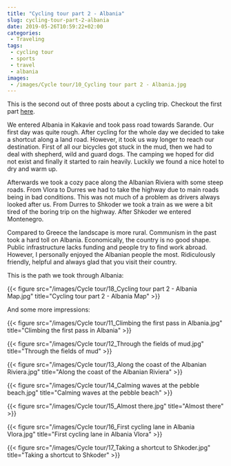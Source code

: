 ```yaml
---
title: "Cycling tour part 2 - Albania"
slug: cycling-tour-part-2-albania
date: 2019-05-26T10:59:22+02:00
categories:
 - Traveling
tags:
 - cycling tour
 - sports
 - travel
 - albania
images:
 - /images/Cycle tour/10_Cycling tour part 2 - Albania.jpg
---
```


This is the second out of three posts about a cycling trip. Checkout the first part [here](/2019/05/23/cycling-tour-part-1-greece).

We entered Albania in Kakavie and took pass road towards Sarande.  Our first day was quite rough. After cycling for the whole day we decided to take a shortcut along a land road. However, it took us way longer to reach our destination. First of all our bicycles got stuck in the mud, then we had to deal with shepherd, wild and guard dogs. The camping we hoped for did not exist and finally it started to rain heavily. Luckily we found a nice hotel to dry and warm up.
<!--more-->

Afterwards we took a cozy pace along the Albanian Riviera with some steep roads. From Vlora to Durres we had to take the highway due to main roads being in bad conditions. This was not much of a problem as drivers always looked after us. From Durres to Shkoder we took a train as we were a bit tired of the boring trip on the highway. After Shkoder we entered Montenegro.

Compared to Greece the landscape is more rural. Communism in the past took a hard toll on Albania. Economically, the country is no good shape. Public infrastructure lacks funding and people try to find work abroad. However, I personally enjoyed the Albanian people the most. Ridiculously friendly, helpful and always glad that you visit their country.

This is the path we took through Albania:

{{< figure src="/images/Cycle tour/18_Cycling tour part 2 - Albania Map.jpg" title="Cycling tour part 2 - Albania Map" >}}

And some more impressions:

{{< figure src="/images/Cycle tour/11_Climbing the first pass in Albania.jpg" title="Climbing the first pass in Albania" >}}

{{< figure src="/images/Cycle tour/12_Through the fields of mud.jpg" title="Through the fields of mud" >}}

{{< figure src="/images/Cycle tour/13_Along the coast of the Albanian Riviera.jpg" title="Along the coast of the Albanian Riviera" >}}

{{< figure src="/images/Cycle tour/14_Calming waves at the pebble beach.jpg" title="Calming waves at the pebble beach" >}}

{{< figure src="/images/Cycle tour/15_Almost there.jpg" title="Almost there" >}}

{{< figure src="/images/Cycle tour/16_First cycling lane in Albania Vlora.jpg" title="First cycling lane in Albania Vlora" >}}

{{< figure src="/images/Cycle tour/17_Taking a shortcut to Shkoder.jpg" title="Taking a shortcut to Shkoder" >}}